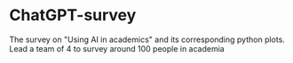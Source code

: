 # ChatGPT-survey
The survey on "Using AI in academics" and its corresponding python plots.
Lead a team of 4 to survey around 100 people in academia
